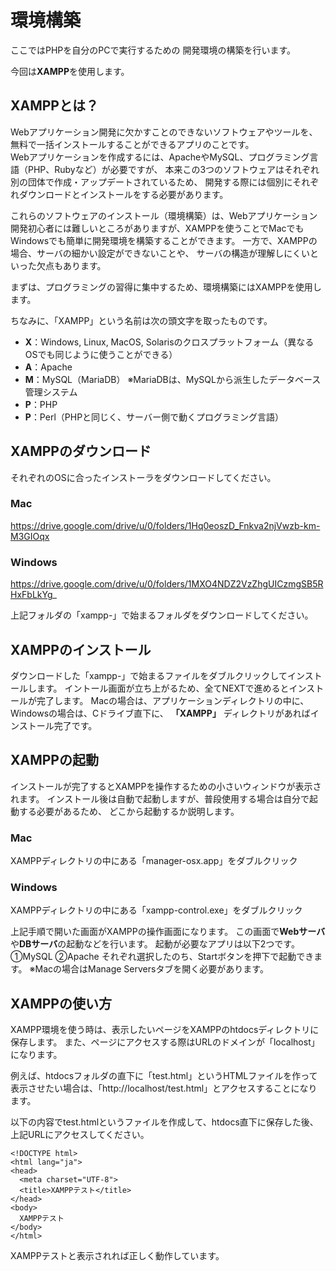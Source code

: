 # 環境構築
ここではPHPを自分のPCで実行するための
開発環境の構築を行います。

今回は**XAMPP**を使用します。

## XAMPPとは？
Webアプリケーション開発に欠かすことのできないソフトウェアやツールを、
無料で一括インストールすることができるアプリのことです。  
Webアプリケーションを作成するには、ApacheやMySQL、プログラミング言語（PHP、Rubyなど）が必要ですが、
本来この3つのソフトウェアはそれぞれ別の団体で作成・アップデートされているため、
開発する際には個別にそれぞれダウンロードとインストールをする必要があります。  

これらのソフトウェアのインストール（環境構築）は、Webアプリケーション開発初心者には難しいところがありますが、XAMPPを使うことでMacでもWindowsでも簡単に開発環境を構築することができます。
一方で、XAMPPの場合、サーバの細かい設定ができないことや、
サーバの構造が理解しにくいといった欠点もあります。

まずは、プログラミングの習得に集中するため、環境構築にはXAMPPを使用します。

ちなみに、「XAMPP」という名前は次の頭文字を取ったものです。
* **X**：Windows, Linux, MacOS, Solarisのクロスプラットフォーム（異なるOSでも同じように使うことができる）
* **A**：Apache
* **M**：MySQL（MariaDB） ※MariaDBは、MySQLから派生したデータベース管理システム
* **P**：PHP
* **P**：Perl（PHPと同じく、サーバー側で動くプログラミング言語）

## XAMPPのダウンロード
それぞれのOSに合ったインストーラをダウンロードしてください。
### Mac
https://drive.google.com/drive/u/0/folders/1Hq0eoszD_Fnkva2njVwzb-km-M3GIOqx

### Windows
https://drive.google.com/drive/u/0/folders/1MXO4NDZ2VzZhgUICzmgSB5RHxFbLkYg_

上記フォルダの「xampp-」で始まるフォルダをダウンロードしてください。

## XAMPPのインストール
ダウンロードした「xampp-」で始まるファイルをダブルクリックしてインストールします。
イントール画面が立ち上がるため、全てNEXTで進めるとインストールが完了します。
Macの場合は、アプリケーションディレクトリの中に、
Windowsの場合は、Cドライブ直下に、
 **「XAMPP」** ディレクトリがあればインストール完了です。


## XAMPPの起動
インストールが完了するとXAMPPを操作するための小さいウィンドウが表示されます。
インストール後は自動で起動しますが、普段使用する場合は自分で起動する必要があるため、
どこから起動するか説明します。

### Mac
XAMPPディレクトリの中にある「manager-osx.app」をダブルクリック

### Windows
XAMPPディレクトリの中にある「xampp-control.exe」をダブルクリック


上記手順で開いた画面がXAMPPの操作画面になります。
この画面で**Webサーバ**や**DBサーバ**の起動などを行います。
起動が必要なアプリは以下2つです。
①MySQL
②Apache
それぞれ選択したのち、Startボタンを押下で起動できます。
※Macの場合はManage Serversタブを開く必要があります。

## XAMPPの使い方
XAMPP環境を使う時は、表示したいページをXAMPPのhtdocsディレクトリに保存します。
また、ページにアクセスする際はURLのドメインが「localhost」になります。

例えば、htdocsフォルダの直下に「test.html」というHTMLファイルを作って表示させたい場合は、「http://localhost/test.html」とアクセスすることになります。

以下の内容でtest.htmlというファイルを作成して、htdocs直下に保存した後、
上記URLにアクセスしてください。
```
<!DOCTYPE html>
<html lang="ja">
<head>
  <meta charset="UTF-8">
  <title>XAMPPテスト</title>
</head>
<body>
  XAMPPテスト
</body>
</html>
```

XAMPPテストと表示されれば正しく動作しています。